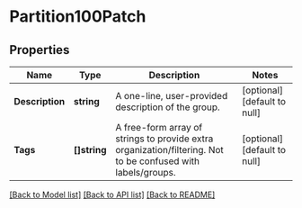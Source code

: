 # Partition100Patch

## Properties
Name | Type | Description | Notes
------------ | ------------- | ------------- | -------------
**Description** | **string** | A one-line, user-provided description of the group. | [optional] [default to null]
**Tags** | **[]string** | A free-form array of strings to provide extra organization/filtering. Not to be confused with labels/groups. | [optional] [default to null]

[[Back to Model list]](../README.md#documentation-for-models) [[Back to API list]](../README.md#documentation-for-api-endpoints) [[Back to README]](../README.md)

